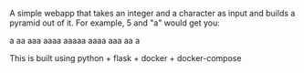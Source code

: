 A simple webapp that takes an integer and a character as input and builds a pyramid out of it.  For example, 5 and "a" would get you:

a
aa
aaa
aaaa
aaaaa
aaaa
aaa
aa
a

This is built using python + flask + docker + docker-compose
